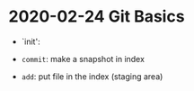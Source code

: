 # 2020-02-24 Git Basics

- `init':
- `commit`: make a snapshot in index

- `add`: put file in the index (staging area)


